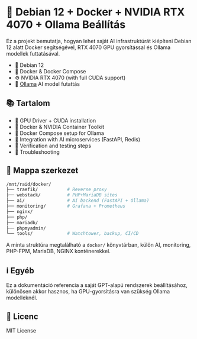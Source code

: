 # 🧠 Debian 12 + Docker + NVIDIA RTX 4070 + Ollama Beállítás

Ez a projekt bemutatja, hogyan lehet saját AI infrastruktúrát kiépíteni Debian 12 alatt Docker segítségével, RTX 4070 GPU gyorsítással és Ollama modellek futtatásával.

- 🐧 Debian 12
- 🐳 Docker & Docker Compose
- ⚙️ NVIDIA RTX 4070 (with full CUDA support)
- 🤖 [Ollama](https://ollama.com) AI model futattás

## 📚 Tartalom

- 🧩 GPU Driver + CUDA installation
- 🐳 Docker & NVIDIA Container Toolkit
- 🔧 Docker Compose setup for Ollama
- 🔁 Integration with AI microservices (FastAPI, Redis)
- 🧪 Verification and testing steps
- 🚧 Troubleshooting

## 📂 Mappa szerkezet

```bash
/mnt/raid/docker/
├── traefik/           # Reverse proxy
├── webstack/          # PHP+MariaDB sites
├── ai/                # AI backend (FastAPI + Ollama)
├── monitoring/        # Grafana + Prometheus
├── nginx/
├── php/
├── mariadb/
├── phpmyadmin/
└── tools/             # Watchtower, backup, CI/CD
```

A minta struktúra megtalálható a `docker/` könyvtárban, külön AI, monitoring, PHP-FPM, MariaDB, NGINX konténerekkel.

## ℹ️ Egyéb

Ez a dokumentáció referencia a saját GPT-alapú rendszerek beállításához, különösen akkor hasznos, ha GPU-gyorsításra van szükség Ollama modelleknél.

## 📜 Licenc

MIT License
